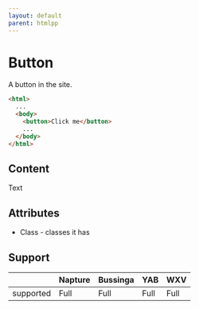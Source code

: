 ```yaml
---
layout: default
parent: htmlpp
---
```

# Button
A button in the site.

```html
<html>
  ...
  <body>
    <button>Click me</button>
    ...
  </body>
</html>
```

## Content
Text

## Attributes
- Class - classes it has

## Support

|           | Napture | Bussinga | YAB  | WXV  |
| --------- | ------- | -------- | ---- | ---- |
| supported | Full    | Full     | Full | Full |